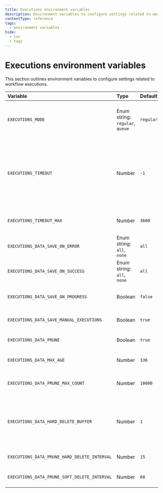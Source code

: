 ```yaml
---
title: Executions environment variables
description: Environment variables to configure settings related to workflow executions. 
contentType: reference
tags:
  - environment variables
hide:
  - toc
  - tags
---
```


# Executions environment variables

This section outlines environment variables to configure settings related to workflow executions. 

| Variable | Type  | Default  | Description |
| :------- | :---- | :------- | :---------- |
| `EXECUTIONS_MODE` | Enum string: `regular`, `queue` | `regular` | Whether executions should run directly or using queue.<br><br>Refer to [Queue mode](/hosting/scaling/queue-mode/) for more details. |
| `EXECUTIONS_TIMEOUT` | Number | `-1` | Sets a default timeout (in seconds) to all workflows after which n8n stops their execution. Users can override this for individual workflows up to the duration set in `EXECUTIONS_TIMEOUT_MAX`. Set `EXECUTIONS_TIMEOUT` to `-1` to disable. |
| `EXECUTIONS_TIMEOUT_MAX` | Number | `3600` | The maximum execution time (in seconds) that users can set for an individual workflow. |
| `EXECUTIONS_DATA_SAVE_ON_ERROR` | Enum string: `all`, `none` | `all` | Whether n8n saves execution data on error. |
| `EXECUTIONS_DATA_SAVE_ON_SUCCESS` | Enum string: `all`, `none` | `all` | Whether n8n saves execution data on success. |
| `EXECUTIONS_DATA_SAVE_ON_PROGRESS` | Boolean | `false` | Whether to save progress for each node executed (true) or not (false). |
| `EXECUTIONS_DATA_SAVE_MANUAL_EXECUTIONS` | Boolean | `true` | Whether to save data of executions when started manually. |
| `EXECUTIONS_DATA_PRUNE` | Boolean | `true` | Whether to delete data of past executions on a rolling basis. |
| `EXECUTIONS_DATA_MAX_AGE` | Number | `336` | The execution age (in hours) before it's deleted. |
| `EXECUTIONS_DATA_PRUNE_MAX_COUNT` | Number | `10000` | Maximum number of executions to keep in the database. 0 = no limit |
| `EXECUTIONS_DATA_HARD_DELETE_BUFFER` | Number | `1` | How old (hours) the finished execution data has to be to get hard-deleted. By default, this buffer excludes recent executions as the user may need them while building a workflow. |
| `EXECUTIONS_DATA_PRUNE_HARD_DELETE_INTERVAL` | Number | `15` | How often (minutes) execution data should be hard-deleted. |
| `EXECUTIONS_DATA_PRUNE_SOFT_DELETE_INTERVAL` | Number | `60` | How often (minutes) execution data should be soft-deleted. |
